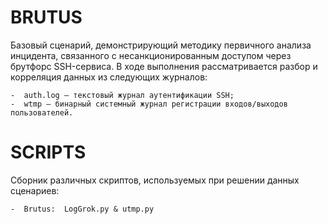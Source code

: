 #  BRUTUS
  Базовый сценарий, демонстрирующий методику первичного анализа инцидента, связанного с несанкционированным доступом через брутфорс SSH-сервиса.
  В ходе выполнения рассматривается   разбор и корреляция данных из следующих журналов:

    -  auth.log — текстовый журнал аутентификации SSH;
    -  wtmp — бинарный системный журнал регистрации входов/выходов пользователей.

#  SCRIPTS
  Сборник различных скриптов, используемых при решении данных сценариев:

    -  Brutus:  LogGrok.py & utmp.py
